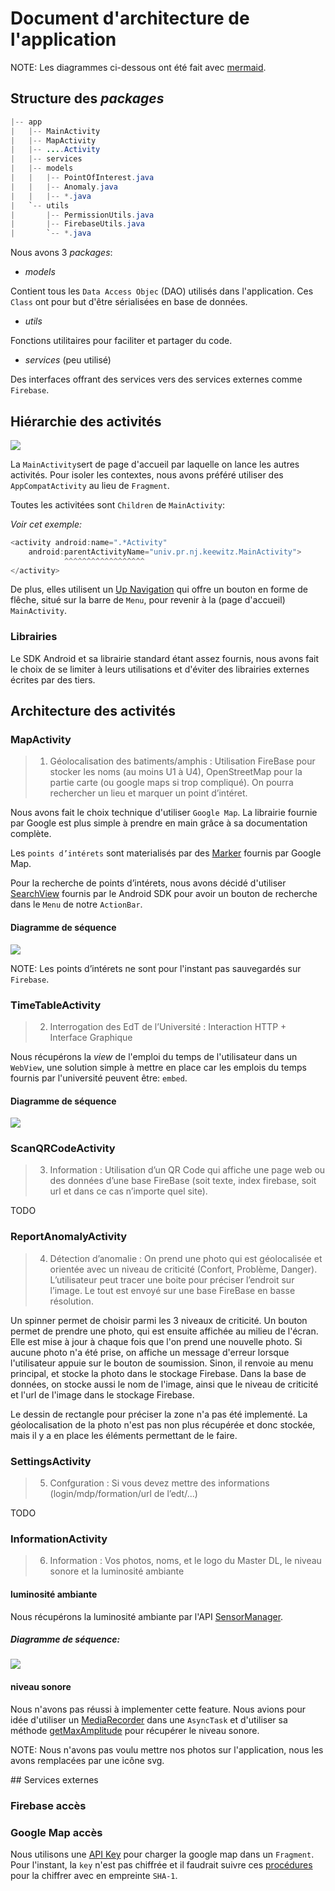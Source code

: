 # Document d'architecture de l'application

NOTE: Les diagrammes ci-dessous ont été fait avec [mermaid](https://mermaidjs.github.io).

## Structure des _packages_

```java
|-- app
|   |-- MainActivity
|   |-- MapActivity
|   |-- ....Activity
|   |-- services
|   |-- models
|   |   |-- PointOfInterest.java
|   |   |-- Anomaly.java
|   |   |-- *.java
|   `-- utils
|       |-- PermissionUtils.java
|       |-- FirebaseUtils.java
|       `-- *.java
```

Nous avons 3 _packages_:

- _models_

Contient tous les `Data Access Objec` (DAO) utilisés dans l'application. Ces `Class` ont pour but d'être sérialisées en base de données.

- _utils_

Fonctions utilitaires pour faciliter et partager du code.

- _services_ (peu utilisé)

Des interfaces offrant des services vers des services externes comme `Firebase`.

## Hiérarchie des activités

![](./assets/graph.png)

La `MainActivity`sert de page d'accueil par laquelle on lance les autres activités.
Pour isoler les contextes, nous avons préféré utiliser des `AppCompatActivity` au lieu de `Fragment`.

Toutes les activitées sont `Children` de `MainActivity`:

_Voir cet exemple:_
```java
<activity android:name=".*Activity"
    android:parentActivityName="univ.pr.nj.keewitz.MainActivity">
            ^^^^^^^^^^^^^^^^^^
</activity>
```

De plus, elles utilisent un [Up Navigation](https://developer.android.com/training/implementing-navigation/ancestral.html) qui offre un bouton en forme de flêche, situé sur la barre de `Menu`, pour revenir à la (page d'accueil) `MainActivity`.

### Librairies

Le SDK Android et sa librairie standard étant assez fournis, nous avons fait le choix de se limiter à leurs utilisations et d'éviter des librairies externes écrites par des tiers.

## Architecture des activités

### MapActivity

> 1. Géolocalisation des batiments/amphis : Utilisation FireBase pour stocker les
> noms (au moins U1 à U4), OpenStreetMap pour la partie carte (ou google
> maps si trop compliqué). On pourra rechercher un lieu et marquer un point
> d’intéret.

Nous avons fait le choix technique d'utiliser `Google Map`. La librairie fournie par Google est plus simple à prendre en main grâce à sa documentation complète.

Les `points d’intérets` sont materialisés par des [Marker](https://developers.google.com/android/reference/com/google/android/gms/maps/model/Marker) fournis par Google Map.

Pour la recherche de points d’intérets, nous avons décidé d'utiliser [SearchView](https://developer.android.com/reference/android/widget/SearchView.html) fournis par le Android SDK pour avoir un bouton de recherche dans le `Menu` de notre `ActionBar`.


#### Diagramme de séquence

![](./assets/map_activity.svg)

NOTE: Les points d’intérets ne sont pour l'instant pas sauvegardés sur `Firebase`.

### TimeTableActivity

> 2. Interrogation des EdT de l’Université : Interaction HTTP + Interface
> Graphique

Nous récupérons la _view_ de l'emploi du temps de l'utilisateur dans un `WebView`,
une solution simple à mettre en place car les emplois du temps fournis par l'université peuvent être: `embed`.

#### Diagramme de séquence

![](./assets/timetable.svg)


### ScanQRCodeActivity

> 3. Information : Utilisation d’un QR Code qui affiche une page web ou des
> données d’une base FireBase (soit texte, index firebase, soit url et dans ce
> cas n’importe quel site).

TODO

### ReportAnomalyActivity

> 4. Détection d’anomalie : On prend une photo qui est géolocalisée et orientée
> avec un niveau de criticité (Confort, Problème, Danger). L’utilisateur peut
> tracer une boite pour préciser l’endroit sur l’image. Le tout est envoyé sur
> une base FireBase en basse résolution.

Un spinner permet de choisir parmi les 3 niveaux de criticité. Un bouton permet de prendre une photo, qui est ensuite affichée au milieu de l'écran.
Elle est mise à jour à chaque fois que l'on prend une nouvelle photo.
Si aucune photo n'a été prise, on affiche un message d'erreur lorsque l'utilisateur appuie sur le bouton de soumission. Sinon, il renvoie au menu principal, et stocke la photo dans le stockage Firebase.
Dans la base de données, on stocke aussi le nom de l'image, ainsi que le niveau de criticité et l'url de l'image dans le stockage Firebase.

Le dessin de rectangle pour préciser la zone n'a pas été implementé. La géolocalisation de la photo n'est pas non plus récupérée et donc stockée, mais il y a en place les éléments permettant de le faire.

### SettingsActivity

> 5. Confguration : Si vous devez mettre des informations
> (login/mdp/formation/url de l’edt/...)

TODO


### InformationActivity

> 6. Information : Vos photos, noms, et le logo du Master DL, le niveau sonore
> et la luminosité ambiante

#### luminosité ambiante

Nous récupérons la luminosité ambiante par l'API [SensorManager](https://developer.android.com/reference/android/hardware/SensorManager.html).

##### Diagramme de séquence:

![](./assets/info_activity.svg)

#### niveau sonore

Nous n'avons pas réussi à implementer cette feature. Nous avions pour idée d'utiliser un [MediaRecorder](https://developer.android.com/guide/topics/media/mediarecorder.html) dans une `AsyncTask` et d'utiliser sa méthode [getMaxAmplitude](https://developer.android.com/reference/android/media/MediaRecorder.html#getMaxAmplitude()) pour récupérer le niveau sonore.


NOTE: Nous n'avons pas voulu mettre nos photos sur l'application, nous les avons remplacées par une icône svg.


## Services externes

### Firebase accès

### Google Map accès

Nous utilisons une [API Key](https://github.com/kladier/miniprojet-android/blob/1835a42fd5aa8f286532476b29b1501219efbc7f/app/src/main/AndroidManifest.xml#L44) pour charger la google map dans un `Fragment`. Pour l'instant, la `key` n'est pas chiffrée et il faudrait suivre ces [procédures](https://developers.google.com/maps/documentation/android-api/signup) pour la chiffrer avec en empreinte `SHA-1`.